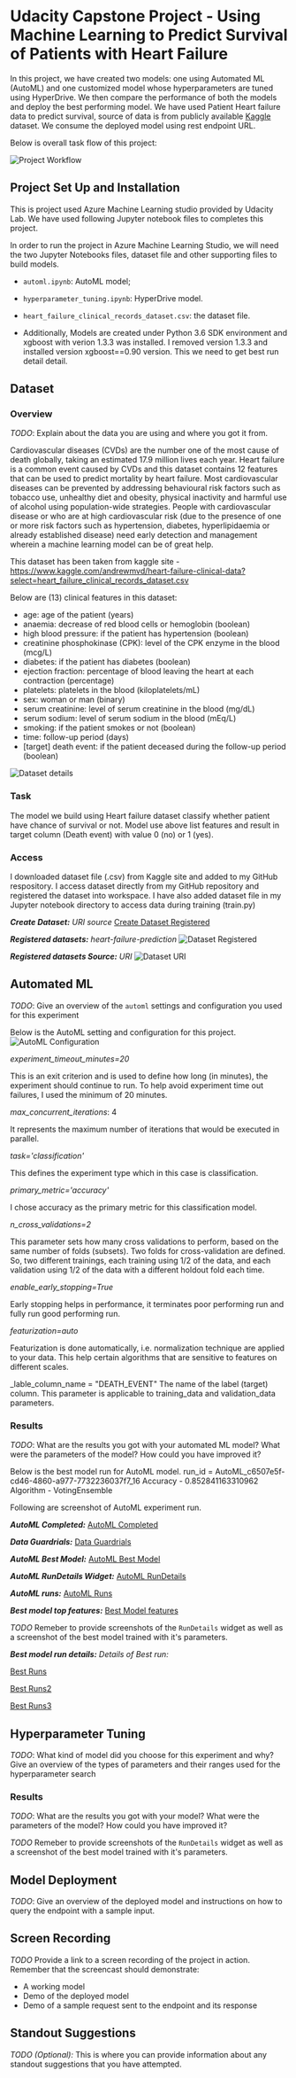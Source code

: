 # Udacity Capstone Project - Using Machine Learning to Predict Survival of Patients with Heart Failure


In this project, we have created two models: one using Automated ML (AutoML) and one customized model whose hyperparameters are tuned using HyperDrive. We then compare the performance of both the models and deploy the best performing model. We have used Patient Heart failure data to predict survival, source of data is from publicly available <a href="https://www.kaggle.com">Kaggle</a> dataset. We consume the deployed model using rest endpoint URL. 

Below is overall task flow of this project:

![Project Workflow](images/Capstone_Project.jpg?raw=true "Project Workflow") 

## Project Set Up and Installation
This is project used Azure Machine Learning studio provided by Udacity Lab. We have used following Jupyter notebook files to completes this project.

In order to run the project in Azure Machine Learning Studio, we will need the two Jupyter Notebooks files, dataset file and other supporting files to build models.

- `automl.ipynb`: AutoML model;
- `hyperparameter_tuning.ipynb`: HyperDrive model.
- `heart_failure_clinical_records_dataset.csv`: the dataset file.

- Additionally, Models are created under Python 3.6 SDK environment and xgboost with verion 1.3.3 was installed. I removed version 1.3.3 and installed version xgboost==0.90 version. This we need to get best run detail detail.

## Dataset

### Overview
*TODO*: Explain about the data you are using and where you got it from.

Cardiovascular diseases (CVDs) are the number one of the most cause of death globally, taking an estimated 17.9 million lives each year.
Heart failure is a common event caused by CVDs and this dataset contains 12 features that can be used to predict mortality by heart failure.
Most cardiovascular diseases can be prevented by addressing behavioural risk factors such as tobacco use, unhealthy diet and obesity, physical inactivity and harmful use of alcohol using population-wide strategies.
People with cardiovascular disease or who are at high cardiovascular risk (due to the presence of one or more risk factors such as hypertension, diabetes, hyperlipidaemia or already established disease) need early detection and management wherein a machine learning model can be of great help.

This dataset has been taken from kaggle site - https://www.kaggle.com/andrewmvd/heart-failure-clinical-data?select=heart_failure_clinical_records_dataset.csv

Below are (13) clinical features in this dataset:

- age: age of the patient (years)
- anaemia: decrease of red blood cells or hemoglobin (boolean)
- high blood pressure: if the patient has hypertension (boolean)
- creatinine phosphokinase (CPK): level of the CPK enzyme in the blood (mcg/L)
- diabetes: if the patient has diabetes (boolean)
- ejection fraction: percentage of blood leaving the heart at each contraction (percentage)
- platelets: platelets in the blood (kiloplatelets/mL)
- sex: woman or man (binary)
- serum creatinine: level of serum creatinine in the blood (mg/dL)
- serum sodium: level of serum sodium in the blood (mEq/L)
- smoking: if the patient smokes or not (boolean)
- time: follow-up period (days)
- [target] death event: if the patient deceased during the follow-up period (boolean)

![Dataset details](images/Dataset_detail.png?raw=true "Dataset detail") 


### Task
The model we build using Heart failure dataset classify whether patient have chance of survival or not. Model use above list features and result in target column (Death event) with value 0 (no) or 1 (yes).


### Access

I downloaded dataset file (.csv) from Kaggle site and added to my GitHub respository. I access dataset directly from my GitHub repository and registered the dataset into workspace. I have also added dataset file in my Jupyter notebook directory to access data during training (train.py)

***Create Dataset:*** _URI source_
[Create Dataset Registered](images/CreateDataset.png?raw=true "Create Dataset") 

***Registered datasets:*** _heart-failure-prediction_
![Dataset Registered](images/RegisteredDataset.png?raw=true "Dataset Registered") 

***Registered datasets Source:*** _URI_
![Dataset URI](images/RegisteredDatasetURI.png?raw=true "Dataset URI") 

 
## Automated ML
*TODO*: Give an overview of the `automl` settings and configuration you used for this experiment

Below is the AutoML setting and configuration for this project.
![AutoML Configuration](images/AutoMLConfiguration.png?raw=true "AutoML Configuration") 

_experiment_timeout_minutes=20_

This is an exit criterion and is used to define how long (in minutes), the experiment should continue to run. To help avoid experiment time out failures, I used the minimum of 20 minutes.

_max_concurrent_iterations_: 4

It represents the maximum number of iterations that would be executed in parallel.

_task='classification'_

This defines the experiment type which in this case is classification.

_primary_metric='accuracy'_

I chose accuracy as the primary metric for this classification model.

_n_cross_validations=2_

This parameter sets how many cross validations to perform, based on the same number of folds (subsets). Two folds for cross-validation are defined. So, two different trainings, each training using 1/2 of the data, and each validation using 1/2 of the data with a different holdout fold each time.

_enable_early_stopping=True_

Early stopping helps in performance, it terminates poor performing run and fully run good performing run.

_featurization=auto_

Featurization is done automatically, i.e. normalization technique are applied to your data. This help certain algorithms that are sensitive to features on different scales.

_lable_column_name = "DEATH_EVENT"
The name of the label (target) column. This parameter is applicable to training_data and validation_data parameters.

### Results
*TODO*: What are the results you got with your automated ML model? What were the parameters of the model? How could you have improved it?

Below is the best model run for AutoML model.
run_id = AutoML_c6507e5f-cd46-4860-a977-7732236037f7_16
Accuracy - 0.852841163310962
Algorithm - VotingEnsemble


Following are screenshot of AutoML experiment run.

***AutoML Completed:***
[AutoML Completed](images/AutoML_Exp_Completed.png?raw=true "AutoML Completed") 

***Data Guardrials:***
[Data Guardrials](images/DataGuardrials.png?raw=true "Data Guardrials") 

***AutoML Best Model:***
[AutoML Best Model](images/AutoML_Exp_BestModel1.png?raw=true "AutoML Best Model") 

***AutoML RunDetails Widget:***
[AutoML RunDetails](images/AutoML_Exp_Completed_SDK.png?raw=true "AutoML RunDetails") 

***AutoML runs:***
[AutoML Runs](images/Auto_RunDetails.png.png?raw=true "AutoML Runs") 


***Best model top features:***
[Best Model features](images/BestModel_Topfeatures.png.png?raw=true "Best Model features")

*TODO* Remeber to provide screenshots of the `RunDetails` widget as well as a screenshot of the best model trained with it's parameters.

***Best model run details:*** _Details of Best run:_

[Best Runs](images/BestRunDetails.png.png?raw=true "Best Run") 

[Best Runs2](images/BestRunDetails1.png.png?raw=true "Best Run1") 

[Best Runs3](images/BestRunDetails2.png.png?raw=true "Best Run2")



## Hyperparameter Tuning
*TODO*: What kind of model did you choose for this experiment and why? Give an overview of the types of parameters and their ranges used for the hyperparameter search


### Results
*TODO*: What are the results you got with your model? What were the parameters of the model? How could you have improved it?

*TODO* Remeber to provide screenshots of the `RunDetails` widget as well as a screenshot of the best model trained with it's parameters.

## Model Deployment
*TODO*: Give an overview of the deployed model and instructions on how to query the endpoint with a sample input.

## Screen Recording
*TODO* Provide a link to a screen recording of the project in action. Remember that the screencast should demonstrate:
- A working model
- Demo of the deployed  model
- Demo of a sample request sent to the endpoint and its response

## Standout Suggestions
*TODO (Optional):* This is where you can provide information about any standout suggestions that you have attempted.
